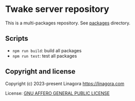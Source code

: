# Twake server repository

This is a multi-packages repository. See [packages](./packages) directory.

## Scripts

* `npm run build`: build all packages
* `npm run test`: test all packages

## Copyright and license

Copyright (c) 2023-present Linagora <https://linagora.com>

License: [GNU AFFERO GENERAL PUBLIC LICENSE](./LICENSE)
